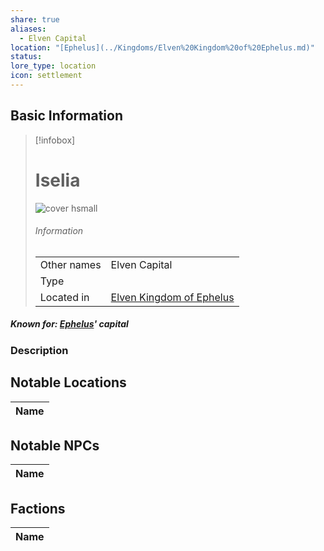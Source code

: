 ```yaml
---
share: true
aliases:
  - Elven Capital
location: "[Ephelus](../Kingdoms/Elven%20Kingdom%20of%20Ephelus.md)"
status: 
lore_type: location
icon: settlement
---
```

## Basic Information
> [!infobox]
> # Iselia
> ![cover hsmall](insertimage.png)
> ###### Information
> |   |  |
> | ---- | ---- |
> | Other names | Elven Capital|
> | Type | 
> | Located in | [Elven Kingdom of Ephelus](../Kingdoms/Elven%20Kingdom%20of%20Ephelus.md)|
##### Known for: [Ephelus](../Kingdoms/Elven%20Kingdom%20of%20Ephelus.md)' capital
### Description
## Notable Locations
| Name |
| ---- |

## Notable NPCs
| Name |
| ---- |

## Factions
| Name |
| ---- |
